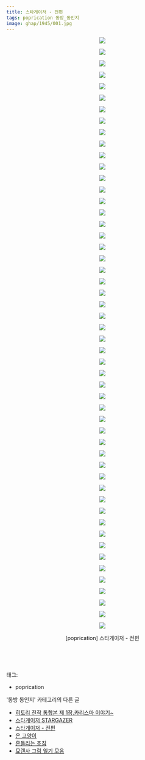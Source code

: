 ```yaml
---
title: 스타게이저 - 전편
tags: poprication 동방_동인지
image: ghap/1945/001.jpg
---
```

<div class="article">
<p style="text-align: center; clear: none; float: none;"><img src="{{ site.nasurl }}/ghap/1945/001.jpg"/></p>
<p style="text-align: center; clear: none; float: none;"><img src="{{ site.nasurl }}/ghap/1945/002.jpg"/></p>
<p style="text-align: center; clear: none; float: none;"><img src="{{ site.nasurl }}/ghap/1945/003.jpg"/></p>
<p style="text-align: center; clear: none; float: none;"><img src="{{ site.nasurl }}/ghap/1945/004.jpg"/></p>
<p style="text-align: center; clear: none; float: none;"><img src="{{ site.nasurl }}/ghap/1945/005.jpg"/></p>
<p style="text-align: center; clear: none; float: none;"><img src="{{ site.nasurl }}/ghap/1945/006.jpg"/></p>
<p style="text-align: center; clear: none; float: none;"><img src="{{ site.nasurl }}/ghap/1945/007.jpg"/></p>
<p style="text-align: center; clear: none; float: none;"><img src="{{ site.nasurl }}/ghap/1945/008.jpg"/></p>
<p style="text-align: center; clear: none; float: none;"><img src="{{ site.nasurl }}/ghap/1945/009.jpg"/></p>
<p style="text-align: center; clear: none; float: none;"><img src="{{ site.nasurl }}/ghap/1945/010.jpg"/></p>
<p style="text-align: center; clear: none; float: none;"><img src="{{ site.nasurl }}/ghap/1945/011.jpg"/></p>
<p style="text-align: center; clear: none; float: none;"><img src="{{ site.nasurl }}/ghap/1945/012.jpg"/></p>
<p style="text-align: center; clear: none; float: none;"><img src="{{ site.nasurl }}/ghap/1945/013.jpg"/></p>
<p style="text-align: center; clear: none; float: none;"><img src="{{ site.nasurl }}/ghap/1945/014.jpg"/></p>
<p style="text-align: center; clear: none; float: none;"><img src="{{ site.nasurl }}/ghap/1945/015.jpg"/></p>
<p style="text-align: center; clear: none; float: none;"><img src="{{ site.nasurl }}/ghap/1945/016.jpg"/></p>
<p style="text-align: center; clear: none; float: none;"><img src="{{ site.nasurl }}/ghap/1945/017.jpg"/></p>
<p style="text-align: center; clear: none; float: none;"><img src="{{ site.nasurl }}/ghap/1945/018.jpg"/></p>
<p style="text-align: center; clear: none; float: none;"><img src="{{ site.nasurl }}/ghap/1945/019.jpg"/></p>
<p style="text-align: center; clear: none; float: none;"><img src="{{ site.nasurl }}/ghap/1945/020.jpg"/></p>
<p style="text-align: center; clear: none; float: none;"><img src="{{ site.nasurl }}/ghap/1945/021.jpg"/></p>
<p style="text-align: center; clear: none; float: none;"><img src="{{ site.nasurl }}/ghap/1945/022.jpg"/></p>
<p style="text-align: center; clear: none; float: none;"><img src="{{ site.nasurl }}/ghap/1945/023.jpg"/></p>
<p style="text-align: center; clear: none; float: none;"><img src="{{ site.nasurl }}/ghap/1945/024.jpg"/></p>
<p style="text-align: center; clear: none; float: none;"><img src="{{ site.nasurl }}/ghap/1945/025.jpg"/></p>
<p style="text-align: center; clear: none; float: none;"><img src="{{ site.nasurl }}/ghap/1945/026.jpg"/></p>
<p style="text-align: center; clear: none; float: none;"><img src="{{ site.nasurl }}/ghap/1945/027.jpg"/></p>
<p style="text-align: center; clear: none; float: none;"><img src="{{ site.nasurl }}/ghap/1945/028.jpg"/></p>
<p style="text-align: center; clear: none; float: none;"><img src="{{ site.nasurl }}/ghap/1945/029.jpg"/></p>
<p style="text-align: center; clear: none; float: none;"><img src="{{ site.nasurl }}/ghap/1945/030.jpg"/></p>
<p style="text-align: center; clear: none; float: none;"><img src="{{ site.nasurl }}/ghap/1945/031.jpg"/></p>
<p style="text-align: center; clear: none; float: none;"><img src="{{ site.nasurl }}/ghap/1945/032.jpg"/></p>
<p style="text-align: center; clear: none; float: none;"><img src="{{ site.nasurl }}/ghap/1945/033.jpg"/></p>
<p style="text-align: center; clear: none; float: none;"><img src="{{ site.nasurl }}/ghap/1945/034.jpg"/></p>
<p style="text-align: center; clear: none; float: none;"><img src="{{ site.nasurl }}/ghap/1945/035.jpg"/></p>
<p style="text-align: center; clear: none; float: none;"><img src="{{ site.nasurl }}/ghap/1945/036.jpg"/></p>
<p style="text-align: center; clear: none; float: none;"><img src="{{ site.nasurl }}/ghap/1945/037.jpg"/></p>
<p style="text-align: center; clear: none; float: none;"><img src="{{ site.nasurl }}/ghap/1945/038.jpg"/></p>
<p style="text-align: center; clear: none; float: none;"><img src="{{ site.nasurl }}/ghap/1945/039.jpg"/></p>
<p style="text-align: center; clear: none; float: none;"><img src="{{ site.nasurl }}/ghap/1945/040.jpg"/></p>
<p style="text-align: center; clear: none; float: none;"><img src="{{ site.nasurl }}/ghap/1945/041.jpg"/></p>
<p style="text-align: center; clear: none; float: none;"><img src="{{ site.nasurl }}/ghap/1945/042.jpg"/></p>
<p style="text-align: center; clear: none; float: none;"><img src="{{ site.nasurl }}/ghap/1945/043.jpg"/></p>
<p style="text-align: center; clear: none; float: none;"><img src="{{ site.nasurl }}/ghap/1945/044.jpg"/></p>
<p style="text-align: center; clear: none; float: none;"><img src="{{ site.nasurl }}/ghap/1945/045.jpg"/></p>
<p style="text-align: center; clear: none; float: none;"><img src="{{ site.nasurl }}/ghap/1945/046.jpg"/></p>
<p style="text-align: center; clear: none; float: none;"><img src="{{ site.nasurl }}/ghap/1945/047.jpg"/></p>
<p style="text-align: center; clear: none; float: none;"><img src="{{ site.nasurl }}/ghap/1945/048.jpg"/></p>
<p style="text-align: center; clear: none; float: none;"><img src="{{ site.nasurl }}/ghap/1945/049.jpg"/></p>
<p style="text-align: center; clear: none; float: none;"><img src="{{ site.nasurl }}/ghap/1945/050.jpg"/></p>
<p style="text-align: center; clear: none; float: none;"><img src="{{ site.nasurl }}/ghap/1945/051.jpg"/></p>
<p style="text-align: center; clear: none; float: none;"><img src="{{ site.nasurl }}/ghap/1945/052.jpg"/></p>
<p style="text-align: center; clear: none; float: none;">[poprication] 스타게이저 - 전편</p>
<p style="text-align: center; clear: none; float: none;"><br/></p>
<p><br/></p>
</div><div class="tagTrail">
<p>태그: </p>
<ul>
<li>poprication</li>
</ul>
</div><div class="another">
<p>'동방 동인지' 카테고리의 다른 글</p>
<ul>
<li><a href="/2016-08-31-ghap_1947">히토리 전작 통합본 제 1장.카리스마 이야기~</a></li>
<li><a href="/2016-08-31-ghap_1946">스타게이저 STARGAZER</a></li>
<li><a href="/2016-08-31-ghap_1945">스타게이저 - 전편</a></li>
<li><a href="/2016-08-31-ghap_1944">은 고양이</a></li>
<li><a href="/2016-08-31-ghap_1943">흔들리는 초침</a></li>
<li><a href="/2016-08-31-ghap_1941">묘렌사 그림 일기 모음</a></li>
</ul>
</div><div class="cb_module cb_fluid">
<div class="cb_wrt cb_profile">
</div><!-- commentList close -->
</div>